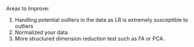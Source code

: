 Areas to Improve:
1. Handling potential outliers in the data as LR is extremely susceptible to outliers
2. Normalized your data
3. More structured dimension reduction test such as FA or PCA. 
